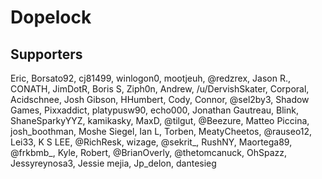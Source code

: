 # Dopelock

## Supporters
Eric, Borsato92, cj81499, winlogon0, mootjeuh, @redzrex, Jason R., CONATH, JimDotR, Boris S, Ziph0n, Andrew, /u/DervishSkater, Corporal, Acidschnee, Josh Gibson, HHumbert, Cody, Connor, @sel2by3, Shadow Games, Pixxaddict, platypusw90, echo000, Jonathan Gautreau, Blink, ShaneSparkyYYZ, kamikasky, MaxD, @tilgut, @Beezure, Matteo Piccina, josh_boothman, Moshe Siegel, Ian L, Torben, MeatyCheetos, @rauseo12, Lei33, K S LEE, @RichResk, wizage, @sekrit_, RushNY, Maortega89, @frkbmb_, Kyle, Robert, @BrianOverly, @thetomcanuck, OhSpazz, Jessyreynosa3, Jessie mejia, Jp_delon, dantesieg
